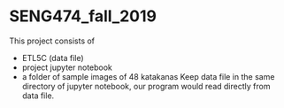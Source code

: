 # SENG474_fall_2019
This project consists of 
- ETL5C (data file)
- project jupyter notebook
- a folder of sample images of 48 katakanas
Keep data file in the same directory of jupyter notebook, our program would read directly from data file.
